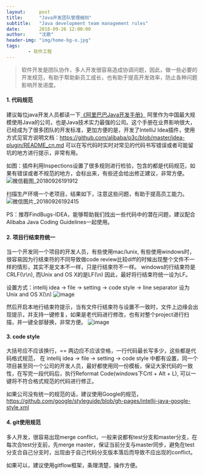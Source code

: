 ```yaml
---
layout:     post
title:      "Java开发团队管理细则"
subtitle:   "Java development team management rules"
date:       2018-09-26 12:00:00
author:     "沈歌"
header-img: "img/home-bg-o.jpg"
tags:
        - 软件工程
---
```



> 软件开发是团队协作，多人开发很容易造成协调问题，因此，做一些必要的开发规范，有助于帮助新员工成长，也有助于提高开发效率，防止各种问题影响开发进度。

#### 1. 代码规范

建议每位java开发人员都读一下[《阿里巴巴Java开发手册》](https://github.com/alibaba/p3c/blob/master/%E9%98%BF%E9%87%8C%E5%B7%B4%E5%B7%B4Java%E5%BC%80%E5%8F%91%E6%89%8B%E5%86%8C%EF%BC%88%E8%AF%A6%E5%B0%BD%E7%89%88%EF%BC%89.pdf)
阿里作为中国最大规模使用Java的公司，也是Java技术实力最强的公司。这个手册在业界影响很大，已经成为了很多团队的开发标准，更加方便的是，开发了IntelliJ Idea插件，使用方式见官方说明文档：<https://github.com/alibaba/p3c/blob/master/idea-plugin/README_cn.md> 可以在写代码时实时对常见的代码书写错误或者可能留坑的地方进行提示，非常有用。

如图：插件利用Inspections设置了很多规则进行检验，包含的都是代码规范，如果有错误或者不规范的地方，会标出来，有些还会给出修正建议，非常方便。
![微信截图_20180926191912](3F9FCCF20AEF4678AF13BDFDA50110DA)

扫描生产环境一个老项目，结果如下，注意这些问题，有助于提高员工能力。
![微信图片_20180926192415](DEBA9531CA934153998856695C2B8A26)

PS：推荐FindBugs-IDEA，能够帮助我们找出一些代码中的潜在问题，建议配合Alibaba Java Coding Guidelines一起使用。

#### 2. 项目行结束符统一

当一个开发同一个项目的开发人员，有些使用mac/lunix, 有些使用windows时，很容易因为行结束符的不同导致做code review比较diff的时候出现整个文件不一样的情形，其实不是文本不一样，只是行结束符不一样。
windows的行结束符是CRLF(\r\n), 而Unix and OS X的是LF(\n)
因此，最好将行结束符统一设为LF。

设置方式：intellij idea → file → setting → code style → line separator 设为Unix and OS X(\n)
![image](98CA8F27298645C2B32DA9F3F3FEEF6C)

然后开启本地行结束符提示，当有文件行结束符与设置不一致时，文件上边缘会出现提示，并支持一键修复，如果是老代码进行修改，也有对整个project进行扫描，并一键全部替换，非常方便。
![image](E33D7DC4AD7A469BA9C00B75E6588A33)

#### 3. code style

大括号应不应该换行，== 两边应不应该空格，一行代码最长写多少，这些都是代码格式规范，
在 intellij idea → file → setting → code style 中都有设置，同一个项目甚至同一个公司的开发人员，最好都使用同一份模板，保证大家代码的一致性，在写完一段代码后，执行Reformat Code(windows下Crtl + Alt + L), 可以一键将不符合格式规范的代码进行修正。

如果公司没有统一的规范的话，建议使用Google的规范，https://github.com/google/styleguide/blob/gh-pages/intellij-java-google-style.xml

#### 4. git使用规范

多人开发，很容易出现merge conflict，一般来说都有test分支和master分支，在每次合test分支前，先merge master，保证当前分支与master同步，避免在test分支合自己分支时，出现由于自己代码分支版本落后而导致不应出现的conflict。

如果可以，建议使用gitflow框架，条理清楚，操作方便。